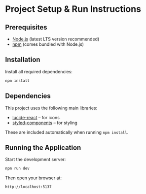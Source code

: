 # Project Setup & Run Instructions

## Prerequisites

* [Node.js](https://nodejs.org/) (latest LTS version recommended)
* [npm](https://www.npmjs.com/) (comes bundled with Node.js)

## Installation

Install all required dependencies:

```bash
npm install
```

## Dependencies

This project uses the following main libraries:

* [lucide-react](https://lucide.dev/) – for icons
* [styled-components](https://styled-components.com/) – for styling

These are included automatically when running `npm install`.

## Running the Application

Start the development server:

```bash
npm run dev
```

Then open your browser at:

```
http://localhost:5137
```
